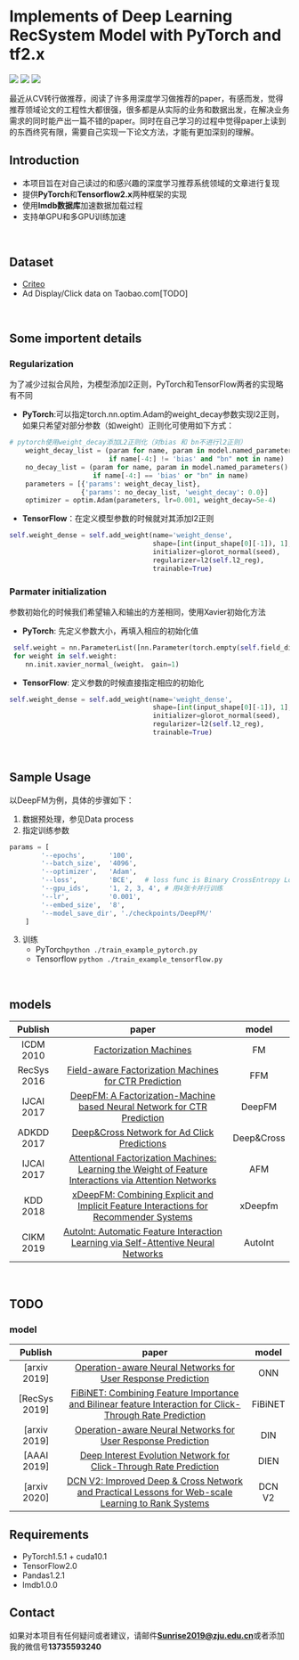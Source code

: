 

# Implements of Deep Learning RecSystem Model with PyTorch and tf2.x

<p align="left">
  <img src='https://img.shields.io/badge/python-3.7-blue'>
  <img src='https://img.shields.io/badge/pytorch-1.5.1-blue'>
  <img src='https://img.shields.io/badge/Tensorflow-2.0-blue'>
</p>  

最近从CV转行做推荐，阅读了许多用深度学习做推荐的paper，有感而发，觉得推荐领域论文的工程性大都很强，很多都是从实际的业务和数据出发，在解决业务需求的同时能产出一篇不错的paper。同时在自己学习的过程中觉得paper上读到的东西终究有限，需要自己实现一下论文方法，才能有更加深刻的理解。


## Introduction
- 本项目旨在对自己读过的和感兴趣的深度学习推荐系统领域的文章进行复现
- 提供**PyTorch**和**Tensorflow2.x**两种框架的实现
- 使用**lmdb数据库**加速数据加载过程
- 支持单GPU和多GPU训练加速

&nbsp;


## Dataset
- [Criteo](./dataset/Criteo.md)
- Ad Display/Click data on Taobao.com[TODO]

&nbsp;

## Some importent details

### Regularization
为了减少过拟合风险，为模型添加l2正则，PyTorch和TensorFlow两者的实现略有不同

* **PyTorch**:可以指定torch.nn.optim.Adam的weight_decay参数实现l2正则，如果只希望对部分参数（如weight）正则化可使用如下方式：

``` python
# pytorch使用weight_decay添加L2正则化（对bias 和 bn不进行l2正则）
    weight_decay_list = (param for name, param in model.named_parameters()
                         if name[-4:] != 'bias' and "bn" not in name)
    no_decay_list = (param for name, param in model.named_parameters()
                     if name[-4:] == 'bias' or "bn" in name)
    parameters = [{'params': weight_decay_list},
                  {'params': no_decay_list, 'weight_decay': 0.0}]
    optimizer = optim.Adam(parameters, lr=0.001, weight_decay=5e-4)
```

* **TensorFlow**：在定义模型参数的时候就对其添加l2正则

``` python
self.weight_dense = self.add_weight(name='weight_dense',
                                    shape=[int(input_shape[0][-1]), 1],
                                    initializer=glorot_normal(seed),
                                    regularizer=l2(self.l2_reg),
                                    trainable=True)
```

### Parmater initialization
参数初始化的时候我们希望输入和输出的方差相同，使用Xavier初始化方法

* **PyTorch**: 先定义参数大小，再填入相应的初始化值

``` python
 self.weight = nn.ParameterList([nn.Parameter(torch.empty(self.field_dim, 1)) for _ in range(self.cross_num)])
 for weight in self.weight:
 	nn.init.xavier_normal_(weight， gain=1)
```

* **TensorFlow**: 定义参数的时候直接指定相应的初始化

``` python
self.weight_dense = self.add_weight(name='weight_dense',
                                    shape=[int(input_shape[0][-1]), 1],
                                    initializer=glorot_normal(seed),
                                    regularizer=l2(self.l2_reg),
                                    trainable=True)
```

&nbsp;

## Sample Usage
以DeepFM为例，具体的步骤如下：

1. 数据预处理，参见Data process
2. 指定训练参数

``` python
params = [
        '--epochs',      '100', 
        '--batch_size',  '4096',
        '--optimizer',   'Adam',
        '--loss',        'BCE',   # loss func is Binary CrossEntropy Loss
        '--gpu_ids',     '1, 2, 3, 4', # 用4张卡并行训练
        '--lr',          '0.001',
        '--embed_size',  '8',
        '--model_save_dir', './checkpoints/DeepFM/'
    ]
```

3. 训练
	- PyTorch```python ./train_example_pytorch.py```
	- Tensorflow ```python ./train_example_tensorflow.py```

&nbsp;

## models

|  Publish | paper |  model |
| :----------------------------------------------------------: | :----------: | :----------------------------------------------------------: |
| ICDM 2010|[Factorization Machines](https://www.csie.ntu.edu.tw/~b97053/paper/Rendle2010FM.pdf) | FM | 
| RecSys 2016|[Field-aware Factorization Machines for CTR Prediction](https://www.csie.ntu.edu.tw/~cjlin/papers/ffm.pdf) | FFM |                                                     
| IJCAI 2017|[DeepFM: A Factorization-Machine based Neural Network for CTR Prediction](http://www.ijcai.org/proceedings/2017/0239.pdf)|DeepFM|
| ADKDD 2017|[Deep&Cross Network for Ad Click Predictions](https://arxiv.org/abs/1708.05123)| Deep&Cross|
| IJCAI 2017|[Attentional Factorization Machines: Learning the Weight of Feature Interactions via Attention Networks](http://www.ijcai.org/proceedings/2017/435)  | AFM |
| KDD 2018|[xDeepFM: Combining Explicit and Implicit Feature Interactions for Recommender Systems](https://arxiv.org/pdf/1803.05170.pdf) | xDeepfm |    
| CIKM 2019|[AutoInt: Automatic Feature Interaction Learning via Self-Attentive Neural Networks](https://arxiv.org/abs/1810.11921)| AutoInt |

&nbsp;


## TODO
### model
|  Publish | paper |  model |
| :----------------------------------------------------------: | :----------: | :----------------------------------------------------------: |
| [arxiv 2019]|[Operation-aware Neural Networks for User Response Prediction](https://arxiv.org/pdf/1904.12579.pdf)|  ONN |
| [RecSys 2019]|[FiBiNET: Combining Feature Importance and Bilinear feature Interaction for Click-Through Rate Prediction](https://arxiv.org/pdf/1905.09433.pdf) | FiBiNET |
| [arxiv 2019]|[Operation-aware Neural Networks for User Response Prediction](https://arxiv.org/pdf/1904.12579.pdf) | DIN| 
| [AAAI 2019]|[Deep Interest Evolution Network for Click-Through Rate Prediction](https://arxiv.org/pdf/1809.03672.pdf) | DIEN|
| [arxiv 2020]|[DCN V2: Improved Deep & Cross Network and Practical Lessons for Web-scale Learning to Rank Systems](https://arxiv.org/abs/2008.13535) |DCN V2|


## Requirements
* PyTorch1.5.1 + cuda10.1
* TensorFlow2.0
* Pandas1.2.1
* lmdb1.0.0



## Contact
如果对本项目有任何疑问或者建议，请邮件**Sunrise2019@zju.edu.cn**或者添加我的微信号**13735593240**





